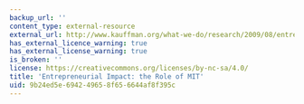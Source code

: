 ```yaml
---
backup_url: ''
content_type: external-resource
external_url: http://www.kauffman.org/what-we-do/research/2009/08/entrepreneurial-impact-the-role-of-mit
has_external_licence_warning: true
has_external_license_warning: true
is_broken: ''
license: https://creativecommons.org/licenses/by-nc-sa/4.0/
title: 'Entrepreneurial Impact: the Role of MIT'
uid: 9b24ed5e-6942-4965-8f65-6644af8f395c
---
```

